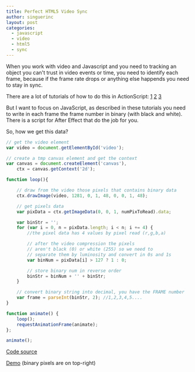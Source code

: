 ```yaml
---
title: Perfect HTML5 Video Sync
author: singuerinc
layout: post
categories:
  - javascript
  - video
  - html5
  - sync
---
```


When you work with video and Javascript and you need to tracking an object you can't trust in video events or time, you need to identify each frame, because if the frame rate drops or anything else happends you need to stay in sync.

There are a lot of tutorials of how to do this in ActionScript:
[1](http://labs.eric-decker.com/2011/08/video-sync-issues-with-flash-as3/)
[2](http://zehfernando.com/2011/flash-video-frame-time-woes/)
[3](http://nikohelle.net/2011/11/25/as3-perfect-video-sync-with-embedded-frame-numbers/)

But I want to focus on JavaScript, as described in these tutorials you need to write in each frame the frame number in binary (with black and white). There is a script for After Effect that do the job for you.

So, how we get this data?

```javascript
// get the video element
var video = document.getElementById('video');

// create a tmp canvas element and get the context
var canvas = document.createElement('canvas'),
    ctx = canvas.getContext('2d');

function loop(){

    // draw from the video those pixels that contains binary data
    ctx.drawImage(video, 1281, 0, 1, 48, 0, 0, 1, 48);

    // get pixels data
    var pixData = ctx.getImageData(0, 0, 1, numPixToRead).data;

    var binStr = '';
    for (var i = 0, n = pixData.length; i < n; i += 4) {
        //the pixel data has 4 values by pixel read (r,g,b,a)

        // after the video compression the pixels
        // aren't black (0) or white (255) so we need to
        // separate them by luminosity and convert in 0s and 1s
        var binNum = pixData[i] > 127 ? 1 : 0;

        // store binary num in reverse order
        binStr = binNum + '' + binStr;
    }

    // convert binary string into decimal, you have the FRAME number
    var frame = parseInt(binStr, 2); //1,2,3,4,5....
}

function animate() {
    loop();
    requestAnimationFrame(animate);
};

animate();

```

<a href="https://gist.github.com/singuerinc/8600823" target="_blank">Code source</a>

<a href="/static/code/day-022/index.html" target="_blank">Demo</a> (binary pixels are on top-right)
